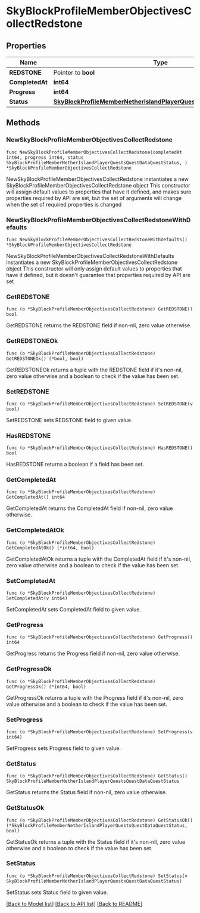 # SkyBlockProfileMemberObjectivesCollectRedstone

## Properties

Name | Type | Description | Notes
------------ | ------------- | ------------- | -------------
**REDSTONE** | Pointer to **bool** |  | [optional] 
**CompletedAt** | **int64** |  | 
**Progress** | **int64** |  | 
**Status** | [**SkyBlockProfileMemberNetherIslandPlayerQuestsQuestDataQuestStatus**](SkyBlockProfileMemberNetherIslandPlayerQuestsQuestDataQuestStatus.md) |  | 

## Methods

### NewSkyBlockProfileMemberObjectivesCollectRedstone

`func NewSkyBlockProfileMemberObjectivesCollectRedstone(completedAt int64, progress int64, status SkyBlockProfileMemberNetherIslandPlayerQuestsQuestDataQuestStatus, ) *SkyBlockProfileMemberObjectivesCollectRedstone`

NewSkyBlockProfileMemberObjectivesCollectRedstone instantiates a new SkyBlockProfileMemberObjectivesCollectRedstone object
This constructor will assign default values to properties that have it defined,
and makes sure properties required by API are set, but the set of arguments
will change when the set of required properties is changed

### NewSkyBlockProfileMemberObjectivesCollectRedstoneWithDefaults

`func NewSkyBlockProfileMemberObjectivesCollectRedstoneWithDefaults() *SkyBlockProfileMemberObjectivesCollectRedstone`

NewSkyBlockProfileMemberObjectivesCollectRedstoneWithDefaults instantiates a new SkyBlockProfileMemberObjectivesCollectRedstone object
This constructor will only assign default values to properties that have it defined,
but it doesn't guarantee that properties required by API are set

### GetREDSTONE

`func (o *SkyBlockProfileMemberObjectivesCollectRedstone) GetREDSTONE() bool`

GetREDSTONE returns the REDSTONE field if non-nil, zero value otherwise.

### GetREDSTONEOk

`func (o *SkyBlockProfileMemberObjectivesCollectRedstone) GetREDSTONEOk() (*bool, bool)`

GetREDSTONEOk returns a tuple with the REDSTONE field if it's non-nil, zero value otherwise
and a boolean to check if the value has been set.

### SetREDSTONE

`func (o *SkyBlockProfileMemberObjectivesCollectRedstone) SetREDSTONE(v bool)`

SetREDSTONE sets REDSTONE field to given value.

### HasREDSTONE

`func (o *SkyBlockProfileMemberObjectivesCollectRedstone) HasREDSTONE() bool`

HasREDSTONE returns a boolean if a field has been set.

### GetCompletedAt

`func (o *SkyBlockProfileMemberObjectivesCollectRedstone) GetCompletedAt() int64`

GetCompletedAt returns the CompletedAt field if non-nil, zero value otherwise.

### GetCompletedAtOk

`func (o *SkyBlockProfileMemberObjectivesCollectRedstone) GetCompletedAtOk() (*int64, bool)`

GetCompletedAtOk returns a tuple with the CompletedAt field if it's non-nil, zero value otherwise
and a boolean to check if the value has been set.

### SetCompletedAt

`func (o *SkyBlockProfileMemberObjectivesCollectRedstone) SetCompletedAt(v int64)`

SetCompletedAt sets CompletedAt field to given value.


### GetProgress

`func (o *SkyBlockProfileMemberObjectivesCollectRedstone) GetProgress() int64`

GetProgress returns the Progress field if non-nil, zero value otherwise.

### GetProgressOk

`func (o *SkyBlockProfileMemberObjectivesCollectRedstone) GetProgressOk() (*int64, bool)`

GetProgressOk returns a tuple with the Progress field if it's non-nil, zero value otherwise
and a boolean to check if the value has been set.

### SetProgress

`func (o *SkyBlockProfileMemberObjectivesCollectRedstone) SetProgress(v int64)`

SetProgress sets Progress field to given value.


### GetStatus

`func (o *SkyBlockProfileMemberObjectivesCollectRedstone) GetStatus() SkyBlockProfileMemberNetherIslandPlayerQuestsQuestDataQuestStatus`

GetStatus returns the Status field if non-nil, zero value otherwise.

### GetStatusOk

`func (o *SkyBlockProfileMemberObjectivesCollectRedstone) GetStatusOk() (*SkyBlockProfileMemberNetherIslandPlayerQuestsQuestDataQuestStatus, bool)`

GetStatusOk returns a tuple with the Status field if it's non-nil, zero value otherwise
and a boolean to check if the value has been set.

### SetStatus

`func (o *SkyBlockProfileMemberObjectivesCollectRedstone) SetStatus(v SkyBlockProfileMemberNetherIslandPlayerQuestsQuestDataQuestStatus)`

SetStatus sets Status field to given value.



[[Back to Model list]](../README.md#documentation-for-models) [[Back to API list]](../README.md#documentation-for-api-endpoints) [[Back to README]](../README.md)


